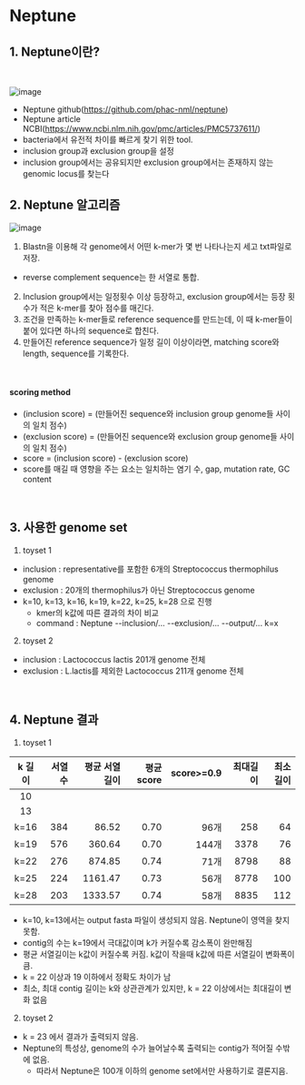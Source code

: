 Neptune
========
## 1. Neptune이란?
<br/>

![image](https://user-images.githubusercontent.com/104611489/179478062-5d99e63c-69a8-4e75-a6de-fc0a599fc989.png)
<br/>

  - Neptune github(https://github.com/phac-nml/neptune)
  - Neptune article NCBI(https://www.ncbi.nlm.nih.gov/pmc/articles/PMC5737611/)
  - bacteria에서 유전적 차이를 빠르게 찾기 위한 tool.
  - inclusion group과 exclusion group을 설정
  - inclusion group에서는 공유되지만 exclusion group에서는 존재하지 않는 genomic locus를 찾는다

## 2. Neptune 알고리즘

![image](https://user-images.githubusercontent.com/104611489/179479234-e00be085-3106-4671-a51d-dee42e14ccb3.png)
<br/>

  1) Blastn을 이용해 각 genome에서 어떤 k-mer가 몇 번 나타나는지 세고 txt파일로 저장.
  - reverse complement sequence는 한 서열로 통합.
  2) Inclusion group에서는 일정횟수 이상 등장하고, exclusion group에서는 등장 횟수가 적은 k-mer를 찾아 점수를 매긴다.
  3) 조건을 만족하는 k-mer들로 reference sequence를 만드는데, 이 때 k-mer들이 붙어 있다면 하나의 sequence로 합친다.
  4) 만들어진 reference sequence가 일정 길이 이상이라면, matching score와 length, sequence를 기록한다.
<br/>

#### scoring method
  - (inclusion score) = (만들어진 sequence와 inclusion group genome들 사이의 일치 점수)
  - (exclusion score) = (만들어진 sequence와 exclusion group genome들 사이의 일치 점수)
  - score = (inclusion score) - (exclusion score)
  - score를 매길 때 영향을 주는 요소는 일치하는 염기 수, gap, mutation rate, GC content
<br/>

## 3. 사용한 genome set
1) toyset 1
    
  - inclusion : representative를 포함한 6개의 Streptococcus thermophilus genome
  - exclusion : 20개의 thermophilus가 아닌 Streptococcus genome
  - k=10, k=13, k=16, k=19, k=22, k=25, k=28 으로 진행
      - kmer의 k값에 따른 결과의 차이 비교
    - command : Neptune --inclusion/... --exclusion/... --output/... k=x
  
2) toyset 2
    
  - inclusion : Lactococcus lactis 201개 genome 전체
  - exclusion : L.lactis를 제외한 Lactococcus 211개 genome 전체
  <br/>
  
## 4. Neptune 결과
  
1) toyset 1
  
  |k 길이|서열 수|평균 서열길이|평균 score|score>=0.9|최대길이|최소길이|
  |:----:|------:|-----------:|--------:|---------:|--------:|-------:|
  |10|
  |13|
  |k=16|384|86.52|0.70|96개|258|64|
  |k=19|576|360.64|0.70|144개|3378|76|
  |k=22|276|874.85|0.74|71개|8798|88|
  |k=25|224|1161.47|0.73|56개|8778|100|
  |k=28|203|1333.57|0.74|58개|8835|112|
    
  - k=10, k=13에서는 output fasta 파일이 생성되지 않음. Neptune이 영역을 찾지 못함.
  - contig의 수는 k=19에서 극대값이며 k가 커질수록 감소폭이 완만해짐
  - 평균 서열길이는 k값이 커질수록 커짐. k값이 작을때 k값에 따른 서열길이 변화폭이 큼.
  - k = 22 이상과 19 이하에서 정확도 차이가 남
  - 최소, 최대 contig 길이는 k와 상관관계가 있지만, k = 22 이상에서는 최대길이 변화 없음
  
2) toyset 2
    
  - k = 23 에서 결과가 출력되지 않음.
  - Neptune의 특성상, genome의 수가 늘어날수록 출력되는 contig가 적어질 수밖에 없음.
    - 따라서 Neptune은 100개 이하의 genome set에서만 사용하기로 결론지음.
<br/>

